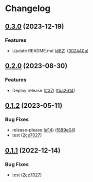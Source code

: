 # Changelog

## [0.3.0](https://github.com/prefapp/tfm/compare/aws-parameter-store-v0.2.0...aws-parameter-store-v0.3.0) (2023-12-19)


### Features

* Update README.md ([#62](https://github.com/prefapp/tfm/issues/62)) ([302440a](https://github.com/prefapp/tfm/commit/302440a79ea0e4883b6583e3540deac7bac6c307))

## [0.2.0](https://github.com/prefapp/tfm/compare/aws-parameter-store-v0.1.2...aws-parameter-store-v0.2.0) (2023-08-30)


### Features

* Deploy release ([#37](https://github.com/prefapp/tfm/issues/37)) ([fba2614](https://github.com/prefapp/tfm/commit/fba2614fb284cf9d960be53c7c123ceaf08cecfa))

## [0.1.2](https://github.com/prefapp/tfm/compare/aws-parameter-store-v0.1.1...aws-parameter-store-v0.1.2) (2023-05-11)


### Bug Fixes

* release-please ([#14](https://github.com/prefapp/tfm/issues/14)) ([f889e04](https://github.com/prefapp/tfm/commit/f889e04a5c986e8606dbac920bbb966ad90528ac))
* test ([2ce7027](https://github.com/prefapp/tfm/commit/2ce70278c0313732000f1f152333cd0fc093bc18))

## [0.1.1](https://github.com/prefapp/tfm/compare/v0.1.0...v0.1.1) (2022-12-14)


### Bug Fixes

* test ([2ce7027](https://github.com/prefapp/tfm/commit/2ce70278c0313732000f1f152333cd0fc093bc18))

